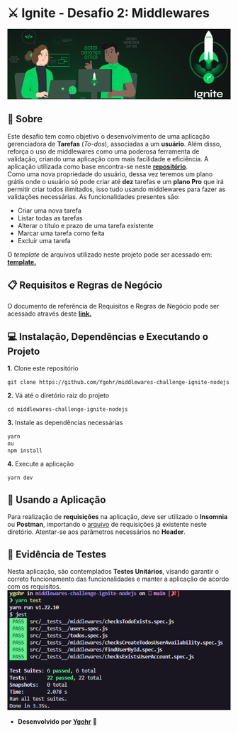 # ⚔️ Ignite - Desafio 2: Middlewares
![](assets/capa_ignite.png)
<br>

## :pushpin: Sobre
Este desafio tem como objetivo o desenvolvimento de uma aplicação gerenciadora de **Tarefas** (_To-dos_), associadas a um **usuário**. Além disso, reforça o uso de middlewares como uma poderosa ferramenta de validação, criando uma aplicação com mais facilidade e eficiência. A aplicação utilizada como base encontra-se neste [**repositório**](https://github.com/Ygohr/todo-challenge-ignite-nodejs). <br/>
Como uma nova propriedade do usuário, dessa vez teremos um plano grátis onde o usuário só pode criar até **dez** tarefas e um **plano Pro** que irá permitir criar todos ilimitados, isso tudo usando middlewares para fazer as validações necessárias.
As funcionalidades presentes são:
- Criar uma nova tarefa
- Listar todas as tarefas
- Alterar o título e prazo de uma tarefa existente
- Marcar uma tarefa como feita
- Excluir uma tarefa

O _template_ de arquivos utilizado neste projeto pode ser acessado em: [**template.**](https://github.com/rocketseat-education/ignite-template-trabalhando-com-middlewares)

## 📋 Requisitos e Regras de Negócio
O documento de referência de Requisitos e Regras de Negócio pode ser acessado através deste [**link.**](https://www.notion.so/Requisitos-e-Regras-de-Neg-cio-Middlewares-Desafio-2-Ignite-fb79d77b605b4f0b82fb8b1a96712fb3)

## 💻 Instalação, Dependências e Executando o Projeto
**1.** Clone este repositório 
```
git clone https://github.com/Ygohr/middlewares-challenge-ignite-nodejs
``` 
**2.** Vá até o diretório raiz do projeto
```
cd middlewares-challenge-ignite-nodejs
``` 
**3.** Instale as dependências necessárias
```
yarn 
ou
npm install
```
**4.** Execute a aplicação
```
yarn dev
```

## :floppy_disk: Usando a Aplicação
Para realização de **requisições** na aplicação, deve ser utilizado o **Insomnia** ou **Postman**, importando o [arquivo](insomnia_requests) de requisições já existente neste diretório.
Atentar-se aos parâmetros necessários no **Header**.

## :syringe: Evidência de Testes
Nesta aplicação, são contemplados **Testes Unitários**, visando garantir o correto funcionamento das funcionalidades e manter a aplicação de acordo com os requisitos. <br/>
![](assets/test_evidence.png)


- **Desenvolvido** **por** [**Ygohr**](https://www.linkedin.com/in/ygohr-medeiros-28451b14a/) 🤖
